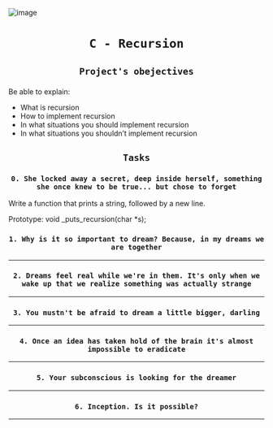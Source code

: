 ![image](https://s3.eu-west-3.amazonaws.com/hbtn.intranet.project.files/holbertonschool-low_level_programming/219/a88.jpg)


# <p align=center>`C - Recursion`</p>
## <p align=center> `Project's obejectives` </p>
Be able to explain:

- What is recursion
- How to implement recursion
- In what situations you should implement recursion
- In what situations you shouldn’t implement recursion

## <p align=center>`Tasks`</p>

### <p align=center>`0. She locked away a secret, deep inside herself, something she once knew to be true... but chose to forget`</p>
Write a function that prints a string, followed by a new line.

Prototype: void _puts_recursion(char *s);
### <p align=center>`1. Why is it so important to dream? Because, in my dreams we are together`</p>

-----------------------------------------------------------
### <p align=center>`2. Dreams feel real while we're in them. It's only when we wake up that we realize something was actually strange`</p>

-----------------------------------------------------------
### <p align=center>`3. You mustn't be afraid to dream a little bigger, darling`</p>

-----------------------------------------------------------
### <p align=center>`4. Once an idea has taken hold of the brain it's almost impossible to eradicate`</p>

-----------------------------------------------------------
### <p align=center>`5. Your subconscious is looking for the dreamer`</p>

-----------------------------------------------------------
### <p align=center>`6. Inception. Is it possible?`</p>

-----------------------------------------------------------

